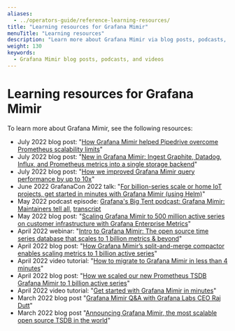 ```yaml
---
aliases:
  - ../operators-guide/reference-learning-resources/
title: "Learning resources for Grafana Mimir"
menuTitle: "Learning resources"
description: "Learn more about Grafana Mimir via blog posts, podcasts, and videos."
weight: 130
keywords:
  - Grafana Mimir blog posts, podcasts, and videos
---
```


# Learning resources for Grafana Mimir

To learn more about Grafana Mimir, see the following resources:

- July 2022 blog post: "[How Grafana Mimir helped Pipedrive overcome Prometheus scalability limits](/blog/2022/07/28/how-grafana-mimir-helped-pipedrive-overcome-prometheus-scalability-limits/)"
- July 2022 blog post: "[New in Grafana Mimir: Ingest Graphite, Datadog, Influx, and Prometheus metrics into a single storage backend](/blog/2022/07/25/new-in-grafana-mimir-ingest-graphite-datadog-influx-and-prometheus-metrics-into-a-single-storage-backend/)"
- July 2022 blog post: "[How we improved Grafana Mimir query performance by up to 10x](/blog/2022/07/20/how-we-improved-grafana-mimir-query-performance-by-up-to-10x/)"
- June 2022 GrafanaCon 2022 talk: "[For billion-series scale or home IoT projects, get started in minutes with Grafana Mimir (using Helm)](/go/grafanaconline/2022/grafana-mimir-migrate-your-metrics-in-minutes/)"
- May 2022 podcast episode: [Grafana's Big Tent podcast: Grafana Mimir: Maintainers tell all](https://bigtent.fm/4), [transcript](/blog/2022/05/03/grafana-mimir-maintainers-tell-all/)
- May 2022 blog post: "[Scaling Grafana Mimir to 500 million active series on customer infrastructure with Grafana Enterprise Metrics](/blog/2022/05/24/scaling-grafana-mimir-to-500-million-active-series-on-customer-infrastructure-with-grafana-enterprise-metrics/)"
- April 2022 webinar: "[Intro to Grafana Mimir: The open source time series database that scales to 1 billion metrics & beyond](/go/webinar/intro-to-grafana-mimir/)"
- April 2022 blog post: "[How Grafana Mimir’s split-and-merge compactor enables scaling metrics to 1 billion active series](/blog/2022/04/19/how-grafana-mimirs-split-and-merge-compactor-enables-scaling-metrics-to-1-billion-active-series/)"
- April 2022 video tutorial: "[How to migrate to Grafana Mimir in less than 4 minutes](/blog/2022/04/25/video-how-to-migrate-to-grafana-mimir-in-less-than-4-minutes/)"
- April 2022 blog post: "[How we scaled our new Prometheus TSDB Grafana Mimir to 1 billion active series](/blog/2022/04/08/how-we-scaled-our-new-prometheus-tsdb-grafana-mimir-to-1-billion-active-series/)"
- April 2022 video tutorial: "[Get started with Grafana Mimir in minutes](/blog/2022/04/15/video-get-started-with-grafana-mimir-in-minutes/)"
- March 2022 blog post "[Grafana Mimir Q&A with Grafana Labs CEO Raj Dutt](/blog/2022/03/30/qa-with-our-ceo-about-grafana-mimir/)"
- March 2022 blog post "[Announcing Grafana Mimir, the most scalable open source TSDB in the world](/blog/2022/03/30/announcing-grafana-mimir/)"
